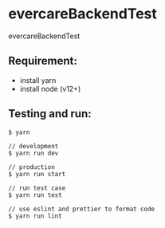# evercareBackendTest

evercareBackendTest

## Requirement:
 - install yarn
 - install node (v12+)

## Testing and run:
```
$ yarn

// development
$ yarn run dev

// production
$ yarn run start

// run test case
$ yarn run test

// use eslint and prettier to format code
$ yarn run lint
```
